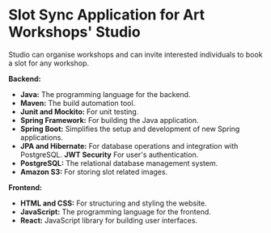 # Slot Sync Application for Art Workshops' Studio
  Studio can organise workshops and can invite interested individuals to book a slot for any workshop.
  
**Backend:**
  - **Java:** The programming language for the backend.
  - **Maven:** The build automation tool.
  - **Junit and Mockito:** For unit testing.
  - **Spring Framework:** For building the Java application.
  - **Spring Boot:** Simplifies the setup and development of new Spring applications.
  - **JPA and Hibernate:** For database operations and integration with PostgreSQL.
     **JWT Security** For user's authentication.
  - **PostgreSQL:** The relational database management system.
  - **Amazon S3:** For storing slot related images.

**Frontend:**
  - **HTML and CSS:** For structuring and styling the website.
  - **JavaScript:** The programming language for the frontend.
  - **React:** JavaScript library for building user interfaces.
